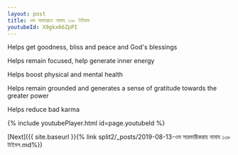 ```yaml
---
layout: post
title: ওম সামাত্মনে নামায ১০৮ টাইমস
youtubeId: X9gkx66ZpPI
---
```

 
 
Helps get goodness, bliss and peace and God's blessings
 
Helps remain focused, help generate inner energy 
 
Helps boost physical and mental health 
 
Helps remain grounded and generates a sense of gratitude towards the greater power 
 
Helps reduce bad karma
 
 
 
 


{% include youtubePlayer.html id=page.youtubeId %}
 
[Next]({{ site.baseurl }}{% link  split2/_posts/2019-08-13-ওম সারভারীকরায় নামায ১০৮ টাইমস.md%})
 
